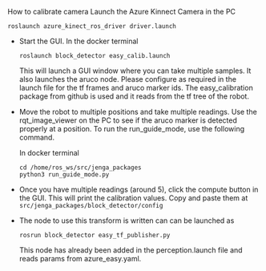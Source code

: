 How to calibrate camera
Launch the Azure Kinnect Camera in the PC
```
roslaunch azure_kinect_ros_driver driver.launch
```

- Start the GUI. In the docker terminal 
    ```
    roslaunch block_detector easy_calib.launch 
    ``` 
    This will launch a GUI window where you can take multiple samples. It also launches the aruco node. Please configure as required in the launch file for the tf frames and aruco marker ids. The easy_calibration package from github is used and it reads from the tf tree of the robot.

- Move the robot to multiple positions and take multiple readings. Use the rqt_image_viewer on the PC to see if the aruco marker is detected properly at a position. To run the run_guide_mode, use the following command.
   
    In docker terminal
    ```
    cd /home/ros_ws/src/jenga_packages
    python3 run_guide_mode.py 
    ```

- Once you have multiple readings (around 5), click the compute button in the GUI. This will print the calibration values. Copy and paste them at `src/jenga_packages/block_detector/config`

- The node to use this transform is written can can be launched as
    ```
    rosrun block_detector easy_tf_publisher.py 
    ```
    This node has already been added in the perception.launch file and reads params from azure_easy.yaml.